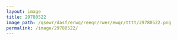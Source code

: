 ```yaml
---
layout: image
title: 29780522
image_path: /qsewr/dasf/erwq/reeqr/rwer/ewqr/tttt/29780522.png
permalink: /image/29780522/
---
```

